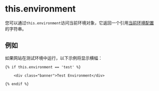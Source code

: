 # this.environment

您可以通过`this.environment`访问当前环境对象，它返回一个引用[当前环境配置](../setup/configuration#environment-config)的字符串。

## 例如

如果网站在测试环境中运行，以下示例将显示横幅：

    {% if this.environment == 'test' %}

        <div class="banner">Test Environment</div>

    {% endif %}
